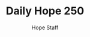 ---
image: /assets/img/daily-hope-default-artwork.png
title: Daily Hope 250
number: 250
categories:
  - Daily Hope
author: Hope Staff
notes: Daily Hope 250
embed: >-
  <iframe src="https://open.spotify.com/embed/episode/06PWyxGEEakvgrzZjLMYU7?utm_source=generator" width="400px" height="102px" frameborder=“0" scrolling=“no”></iframe>
---